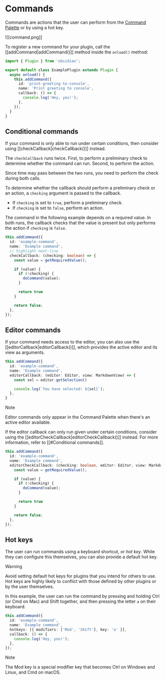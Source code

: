 # Commands

Commands are actions that the user can perform from the [Command Palette](https://help.obsidian.md/Plugins/Command+palette) or by using a hot key.

![[command.png]]

To register a new command for your plugin, call the [[addCommand|addCommand()]] method inside the `onload()` method:

```ts
import { Plugin } from 'obsidian';

export default class ExamplePlugin extends Plugin {
  async onload() {
    this.addCommand({
      id: 'print-greeting-to-console',
      name: 'Print greeting to console',
      callback: () => {
        console.log('Hey, you!');
      },
    });
  }
}
```

## Conditional commands

If your command is only able to run under certain conditions, then consider using [[checkCallback|checkCallback()]] instead.

The `checkCallback` runs twice. First, to perform a preliminary check to determine whether the command can run. Second, to perform the action.

Since time may pass between the two runs, you need to perform the check during both calls.

To determine whether the callback should perform a preliminary check or an action, a `checking` argument is passed to the callback.

- If `checking` is set to `true`, perform a preliminary check.
- If `checking` is set to `false`, perform an action.

The command in the following example depends on a required value. In both runs, the callback checks that the value is present but only performs the action if `checking` is `false`.

```ts
this.addCommand({
  id: 'example-command',
  name: 'Example command',
  // highlight-next-line
  checkCallback: (checking: boolean) => {
    const value = getRequiredValue();

    if (value) {
      if (!checking) {
        doCommand(value);
      }

      return true
    }

    return false;
  },
});
```

## Editor commands

If your command needs access to the editor, you can also use the [[editorCallback|editorCallback()]], which provides the active editor and its view as arguments.

```ts
this.addCommand({
  id: 'example-command',
  name: 'Example command',
  editorCallback: (editor: Editor, view: MarkdownView) => {
    const sel = editor.getSelection()

    console.log(`You have selected: ${sel}`);
  },
}
```

> [!note]
> Editor commands only appear in the Command Palette when there's an active editor available.

If the editor callback can only run given under certain conditions, consider using the [[editorCheckCallback|editorCheckCallback()]] instead. For more information, refer to [[#Conditional commands]].

```ts
this.addCommand({
  id: 'example-command',
  name: 'Example command',
  editorCheckCallback: (checking: boolean, editor: Editor, view: MarkdownView) => {
    const value = getRequiredValue();

    if (value) {
      if (!checking) {
        doCommand(value);
      }

      return true
    }

    return false;
  },
});
```

## Hot keys

The user can run commands using a keyboard shortcut, or _hot key_. While they can configure this themselves, you can also provide a default hot key.

> [!warning]
> Avoid setting default hot keys for plugins that you intend for others to use. Hot keys are highly likely to conflict with those defined by other plugins or by the user themselves.

In this example, the user can run the command by pressing and holding Ctrl (or Cmd on Mac) and Shift together, and then pressing the letter `a` on their keyboard.

```ts
this.addCommand({
  id: 'example-command',
  name: 'Example command',
  hotkeys: [{ modifiers: ['Mod', 'Shift'], key: 'a' }],
  callback: () => {
    console.log('Hey, you!');
  },
});
```

> [!note]
> The Mod key is a special modifier key that becomes Ctrl on Windows and Linux, and Cmd on macOS.
